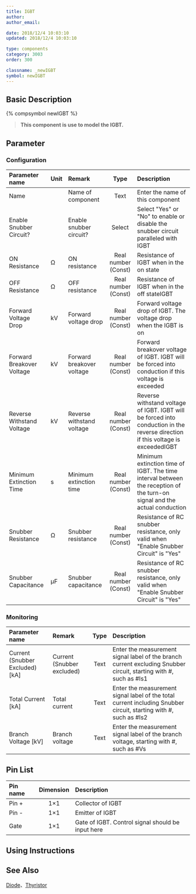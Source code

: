 ```yaml
---
title: IGBT
author: 
author_email:

date: 2018/12/4 10:03:10
updated: 2018/12/4 10:03:10

type: components
category: 3003
order: 300

classname: _newIGBT
symbol: newIGBT
---
```

## Basic Description
{% compsymbol newIGBT %}

> **This component is use to model the IGBT.**

## Parameter
### Configuration
| Parameter name | Unit | Remark | Type | Description |
| :--- | :--- | :--- | :--: | :--- |
| Name |  | Name of component | Text | Enter the name of this component |
| Enable Snubber Circuit? |  | Enable snubber circuit? | Select | Select "Yes" or "No" to enable or disable the snubber circuit paralleled with IGBT |
| ON Resistance | Ω | ON resistance | Real number (Const) | Resistance of IGBT when in the on state |
| OFF Resistance | Ω | OFF resistance | Real number (Const) | Resistance of IGBT when in the off stateIGBT |
| Forward Voltage Drop | kV | Forward voltage drop | Real number (Const) | Forward voltage drop of IGBT. The voltage drop when the IGBT is on |
| Forward Breakover Voltage | kV | Forward breakover voltage | Real number (Const) | Forward breakover voltage of IGBT. IGBT will be forced into conduction if this voltage is exceeded |
| Reverse Withstand Voltage | kV | Reverse withstand voltage | Real number (Const) | Reverse withstand voltage of IGBT. IGBT will be forced into conduction in the reverse direction if this voltage is exceededIGBT |
| Minimum Extinction Time | s | Minimum extinction time | Real number (Const) | Minimum extinction time of IGBT. The time interval between the reception of the turn-on signal and the actual conduction |
| Snubber Resistance | Ω | Snubber resistance | Real number (Const) | Resistance of RC snubber resistance, only valid when "Enable Snubber Circuit" is "Yes" |
| Snubber Capacitance | μF | Snubber capacitance | Real number (Const) | Resistance of RC snubber resistance, only valid when "Enable Snubber Circuit" is "Yes" |

### Monitoring
| Parameter name | Remark | Type | Description |
| :--- | :--- | :--: | :--- |
| Current (Snubber Excluded) \[kA\] | Current (Snubber excluded) | Text | Enter the measurement signal label of the branch current excluding Snubber circuit, starting with #, such as #Is1 |
| Total Current \[kA\] | Total current | Text | Enter the measurement signal label of the total current including Snubber circuit, starting with #, such as #Is2 |
| Branch Voltage \[kV\] | Branch voltage | Text | Enter the measurement signal label of the branch voltage, starting with #, such as #Vs |


## Pin List

| Pin name | Dimension | Description |
| :--- | :--:  | :--- |
| Pin + | 1×1 | Collector of IGBT |
| Pin - | 1×1 | Emitter of IGBT |
| Gate | 1×1 | Gate of IGBT. Control signal should be input here |

## Using Instructions



## See Also

[Diode](comp_newDiode.html)、[Thyristor](comp_newThyristor.html)
